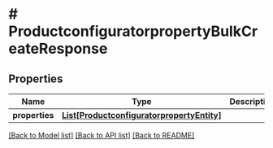 # # ProductconfiguratorpropertyBulkCreateResponse


## Properties 


Name | Type | Description | Notes
------------ | ------------- | ------------- | -------------
**properties**| [**List[ProductconfiguratorpropertyEntity]**](ProductconfiguratorpropertyEntity.md) |   | [optional]


[[Back to Model list]](../../README.md#models) [[Back to API list]](../../README.md#endpoints) [[Back to README]](../../README.md)


